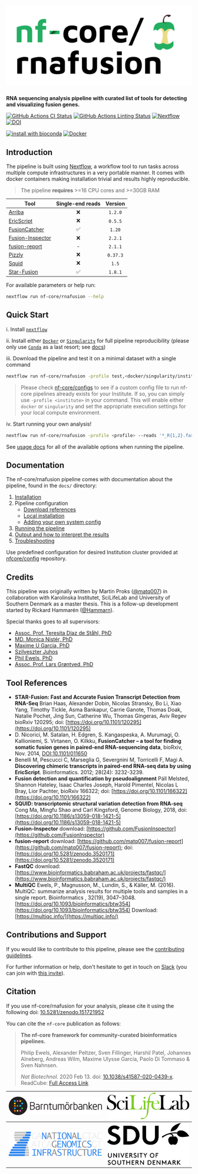 # ![nf-core/rnafusion](docs/images/nf-core-rnafusion_logo.png)

**RNA sequencing analysis pipeline with curated list of tools for detecting and visualizing fusion genes.**

[![GitHub Actions CI Status](https://github.com/nf-core/rnafusion/workflows/nf-core%20CI/badge.svg)](https://github.com/nf-core/rnafusion/actions)
[![GitHub Actions Linting Status](https://github.com/nf-core/rnafusion/workflows/nf-core%20linting/badge.svg)](https://github.com/nf-core/rnafusion/actions)
[![Nextflow](https://img.shields.io/badge/nextflow-%E2%89%A519.10.0-brightgreen.svg)](https://www.nextflow.io/)
[![DOI](https://zenodo.org/badge/151721952.svg)](https://zenodo.org/badge/latestdoi/151721952)

[![install with bioconda](https://img.shields.io/badge/install%20with-bioconda-brightgreen.svg)](http://bioconda.github.io/)
[![Docker](https://img.shields.io/docker/automated/nfcore/rnafusion.svg)](https://hub.docker.com/r/nfcore/rnafusion)

## Introduction

The pipeline is built using [Nextflow](https://www.nextflow.io), a workflow tool to run tasks across multiple compute infrastructures in a very portable manner. It comes with docker containers making installation trivial and results highly reproducible.

> The pipeline **requires** >=16 CPU cores and >=30GB RAM

| Tool                                                                      |  Single-end reads  |  Version |
| ------------------------------------------------------------------------- | :----------------: | :------: |
| [Arriba](https://github.com/suhrig/arriba)                                |         :x:        |  `1.2.0` |
| [EricScript](https://sites.google.com/site/bioericscript/getting-started) |         :x:        |  `0.5.5` |
| [FusionCatcher](https://github.com/ndaniel/fusioncatcher)                 | :white_check_mark: |  `1.20`  |
| [Fusion-Inspector](https://github.com/FusionInspector/FusionInspector)    |         :x:        |  `2.2.1` |
| [fusion-report](https://github.com/matq007/fusion-report)                 |          -         |  `2.1.1` |
| [Pizzly](https://github.com/pmelsted/pizzly)                              |         :x:        | `0.37.3` |
| [Squid](https://github.com/Kingsford-Group/squid)                         |         :x:        |   `1.5`  |
| [Star-Fusion](https://github.com/STAR-Fusion/STAR-Fusion)                 | :white_check_mark: |  `1.8.1` |

For available parameters or help run:

```bash
nextflow run nf-core/rnafusion --help
```

## Quick Start

i. Install [`nextflow`](https://nf-co.re/usage/installation)

ii. Install either [`Docker`](https://docs.docker.com/engine/installation/) or [`Singularity`](https://www.sylabs.io/guides/3.0/user-guide/) for full pipeline reproducibility (please only use [`Conda`](https://conda.io/miniconda.html) as a last resort; see [docs](https://nf-co.re/usage/configuration#basic-configuration-profiles))

iii. Download the pipeline and test it on a minimal dataset with a single command

```bash
nextflow run nf-core/rnafusion -profile test,<docker/singularity/institute>
```

> Please check [nf-core/configs](https://github.com/nf-core/configs#documentation) to see if a custom config file to run nf-core pipelines already exists for your Institute. If so, you can simply use `-profile <institute>` in your command. This will enable either `docker` or `singularity` and set the appropriate execution settings for your local compute environment.

iv. Start running your own analysis!

```bash
nextflow run nf-core/rnafusion -profile <profile> --reads '*_R{1,2}.fastq.gz' --arriba --star_fusion --fusioncatcher --ericscript --pizzly --squid --arriba_vis --fusion_inspector
```

See [usage docs](docs/usage.md) for all of the available options when running the pipeline.

## Documentation

The nf-core/rnafusion pipeline comes with documentation about the pipeline, found in the `docs/` directory:

1. [Installation](https://nf-co.re/usage/installation)
2. Pipeline configuration
    * [Download references](docs/references.md)
    * [Local installation](https://nf-co.re/usage/local_installation)
    * [Adding your own system config](https://nf-co.re/usage/adding_own_config)
3. [Running the pipeline](docs/usage.md)
4. [Output and how to interpret the results](docs/output.md)
5. [Troubleshooting](https://nf-co.re/usage/troubleshooting)

Use predefined configuration for desired Institution cluster provided at [nfcore/config](https://github.com/nf-core/configs) repository.

## Credits

This pipeline was originally written by Martin Proks ([@matq007](https://github.com/matq007)) in collaboration with Karolinska Institutet, SciLifeLab and University of Southern Denmark as a master thesis. This is a follow-up development started by Rickard Hammarén ([@Hammarn](https://github.com/Hammarn)).

Special thanks goes to all supervisors:

* [Assoc. Prof. Teresita Díaz de Ståhl, PhD](https://ki.se/en/onkpat/teresita-diaz-de-stahls-group)
* [MD. Monica Nistér, PhD](https://ki.se/en/onkpat/research-team-monica-nister)
* [Maxime U Garcia, PhD](https://github.com/MaxUlysse)
* [Szilveszter Juhos](https://github.com/szilvajuhos)
* [Phil Ewels, PhD](https://github.com/ewels)
* [Assoc. Prof. Lars Grøntved, PhD](https://portal.findresearcher.sdu.dk/en/persons/larsgr)

## Tool References

* **STAR-Fusion: Fast and Accurate Fusion Transcript Detection from RNA-Seq**
Brian Haas, Alexander Dobin, Nicolas Stransky, Bo Li, Xiao Yang, Timothy Tickle, Asma Bankapur, Carrie Ganote, Thomas Doak, Natalie Pochet, Jing Sun, Catherine Wu, Thomas Gingeras, Aviv Regev
bioRxiv 120295; doi: [https://doi.org/10.1101/120295](https://doi.org/10.1101/120295)
* D. Nicorici, M. Satalan, H. Edgren, S. Kangaspeska, A. Murumagi, O. Kallioniemi, S. Virtanen, O. Kilkku, **FusionCatcher – a tool for finding somatic fusion genes in paired-end RNA-sequencing data**, bioRxiv, Nov. 2014,
[DOI:10.1101/011650](http://dx.doi.org/10.1101/011650)
* Benelli M, Pescucci C, Marseglia G, Severgnini M, Torricelli F, Magi A. **Discovering chimeric transcripts in paired-end RNA-seq data by using EricScript**. Bioinformatics. 2012; 28(24): 3232-3239.
* **Fusion detection and quantification by pseudoalignment**
Páll Melsted, Shannon Hateley, Isaac Charles Joseph, Harold Pimentel, Nicolas L Bray, Lior Pachter, bioRxiv 166322; doi: [https://doi.org/10.1101/166322](https://doi.org/10.1101/166322)
* **SQUID: transcriptomic structural variation detection from RNA-seq** Cong Ma, Mingfu Shao and Carl Kingsford, Genome Biology, 2018, doi: [https://doi.org/10.1186/s13059-018-1421-5](https://doi.org/10.1186/s13059-018-1421-5)
* **Fusion-Inspector** download: [https://github.com/FusionInspector](https://github.com/FusionInspector)
* **fusion-report** download: [https://github.com/matq007/fusion-report](https://github.com/matq007/fusion-report); doi: [https://doi.org/10.5281/zenodo.3520171](https://doi.org/10.5281/zenodo.3520171)
* **FastQC** download: [https://www.bioinformatics.babraham.ac.uk/projects/fastqc/](https://www.bioinformatics.babraham.ac.uk/projects/fastqc/)
* **MultiQC** Ewels, P., Magnusson, M., Lundin, S., & Käller, M. (2016). MultiQC: summarize analysis results for multiple tools and samples in a single report. Bioinformatics , 32(19), 3047–3048. [https://doi.org/10.1093/bioinformatics/btw354](https://doi.org/10.1093/bioinformatics/btw354) Download: [https://multiqc.info/](https://multiqc.info/)

## Contributions and Support

If you would like to contribute to this pipeline, please see the [contributing guidelines](.github/CONTRIBUTING.md).

For further information or help, don't hesitate to get in touch on [Slack](https://nfcore.slack.com/channels/rnafusion) (you can join with [this invite](https://nf-co.re/join/slack)).

## Citation

If you use  nf-core/rnafusion for your analysis, please cite it using the following doi: [10.5281/zenodo.151721952](https://zenodo.org/badge/latestdoi/151721952)

You can cite the `nf-core` publication as follows:

> **The nf-core framework for community-curated bioinformatics pipelines.**
>
> Philip Ewels, Alexander Peltzer, Sven Fillinger, Harshil Patel, Johannes Alneberg, Andreas Wilm, Maxime Ulysse Garcia, Paolo Di Tommaso & Sven Nahnsen.
>
> _Nat Biotechnol._ 2020 Feb 13. doi: [10.1038/s41587-020-0439-x](https://dx.doi.org/10.1038/s41587-020-0439-x).  
> ReadCube: [Full Access Link](https://rdcu.be/b1GjZ)

[![Barntumörbanken](docs/images/BTB_logo.png)](https://ki.se/forskning/barntumorbanken-0) | [![SciLifeLab](docs/images/SciLifeLab_logo.png)](https://scilifelab.se)
:-:|:-:
[![National Genomics Infrastructure](docs/images/NGI_logo.png)](https://ngisweden.scilifelab.se/) | [![University of Southern Denmark](docs/images/SDU_logo.png)](https://www.sdu.dk/da)
